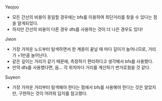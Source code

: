 Yeojoo
- 모든 간선의 비용이 동일할 경우에는 bfs를 이용하여 최단거리를 찾을 수 있다는 점을 알게되었다.
- 하지만 간선의 비용이 다른 경우 dfs를 사용하는 것이 더 나은 경우도 있다!

Jieon
- 가장 가까운 노드부터 탐색하면서 한 계층이 끝날 때 마다 깊이가 늘어나므로, 거리가 +1만큼 늘어난다.
- 같은 깊이는 거리가 같기 때문에, 측정하기 편리하다고 생각해서 bfs를 사용했다.
- 만약 dfs를 사용했다면, 음... 각 위치마다 거리를 계산하기 번거로웠을 것 같다.

Suyeon
- 가장 가까운 거리부터 탐색해야 한다는 점에서 bfs를 사용해야 한다는 것은 알았지만, 구현하는 것이 어려워 답지를 참고했다. 